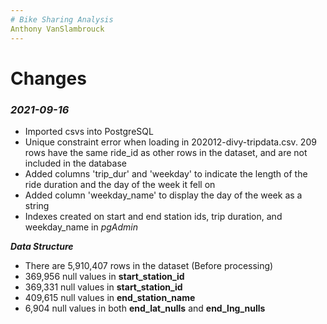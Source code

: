 ```yaml
---
# Bike Sharing Analysis
Anthony VanSlambrouck
---
```

# Changes
### ***2021-09-16***
- Imported csvs into PostgreSQL
- Unique constraint error when loading in 202012-divy-tripdata.csv. 209 rows have the same ride_id as other rows in the dataset, and are not included in the database
- Added columns 'trip_dur' and 'weekday' to indicate the length of the ride duration and the day of the week it fell on
- Added column 'weekday_name' to display the day of the week as a string
- Indexes created on start and end station ids, trip duration, and weekday_name in *pgAdmin*

***Data Structure***
- There are 5,910,407 rows in the dataset (Before processing)
- 369,956 null values in **start_station_id**
- 369,331 null values in **start_station_id**
- 409,615 null values in **end_station_name**
- 6,904 null values in both **end_lat_nulls** and **end_lng_nulls**
